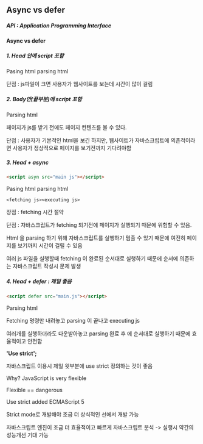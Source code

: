 ## Async vs defer



##### API : Application Programming Interface 

 

#### Async vs defer

##### 1. Head 안에 script 포함

Pasing html <blocked> parsing html

 <fetching js><executing js>

단점 : js파일이 크면 사용자가 웹사이트를 보는데 시간이 많이 걸림

 

##### 2. Body안(끝부분)에 script 포함

Parsing html <fetching js><executing js>

페이지가 js를 받기 전에도 페이지 컨텐츠를 볼 수 있다.

단점 : 사용자가 기본적인 html을 보긴 하지만, 웹사이트가 자바스크립트에 의존적이라면 사용자가 정상적으로 페이지를 보기전까지 기다려야함

 

##### 3. Head + async

```html
<script asyn src="main js"></script>
```

Pasing html <blocked> parsing html

 	<fetching js><executing js>

장점 : fetching 시간 절약

단점 : 자바스크립트가 fetching 되기전에 페이지가 실행되기 때문에 위험할 수 있음.

Html 을 parsing 하기 위해 자바스크립트를 실행하기 멈출 수 있기 때문에 여전히 페이지를 보기까지 시간이 걸릴 수 있음

여러 js 파일을 실행할때 fetching 이 완료된 순서대로 실행하기 때문에 순서에 의존하는 자바스크립트 작성시 문제 발생

 

##### 4. Head + defer : 제일 좋음

```html
<script defer src="main.js"></script>
```

Parsing html <executing js>

 <fetching js>

Fetching 명령만 내려놓고 parsing 이 끝나고 executing js

여러개를 실행하더라도 다운받아놓고 parsing 완료 후 에 순서대로 실행하기 때문에 효율적이고 안전함

 

**'Use strict';**

자바스크립트 이용시 제일 윗부분에 use strict 정의하는 것이 좋음

Why? JavaScript is very flexible

Flexible == dangerous

Use strict added ECMAScript 5

Strict mode로 개발해야 조금 더 상식적인 선에서 개발 가능

자바스크립트 엔진이 조금 더 효율적이고 빠르게 자바스크립트 분석 -> 실행시 약간의 성능개선 기대 가능